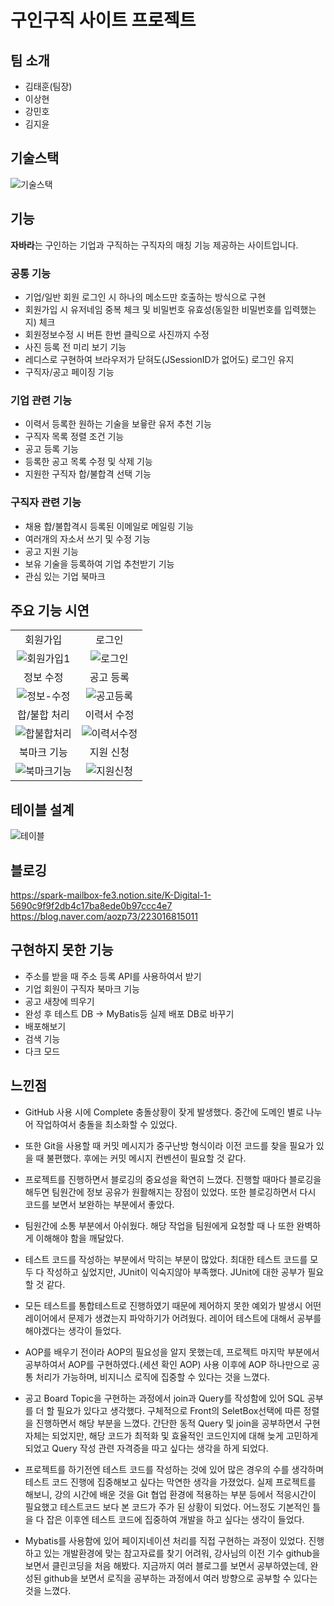 # 구인구직 사이트 프로젝트

## 팀 소개
- 김태훈(팀장)
- 이상현
- 강민호
- 김지윤

## 기술스택
![기술스택](https://user-images.githubusercontent.com/118786401/233411539-b1f8fc3a-9f97-427a-b30c-fc685018eed4.png)

## 기능
**자바라**는 구인하는 기업과 구직하는 구직자의 매칭 기능 제공하는 사이트입니다.

### 공통 기능
- 기업/일반 회원 로그인 시 하나의 메소드만 호출하는 방식으로 구현
- 회원가입 시 유저네임 중복 체크 및 비밀번호 유효성(동일한 비밀번호를 입력했는지) 체크
- 회원정보수정 시 버튼 한번 클릭으로 사진까지 수정
- 사진 등록 전 미리 보기 기능
- 레디스로 구현하여 브라우저가 닫혀도(JSessionID가 없어도) 로그인 유지
- 구직자/공고 페이징 기능

### 기업 관련 기능
- 이력서 등록한 원하는 기술을 보윻란 유저 추천 기능
- 구직자 목록 정렬 조건 기능
- 공고 등록 기능
- 등록한 공고 목록 수정 및 삭제 기능
- 지원한 구직자 합/불합격 선택 기능

### 구직자 관련 기능

- 채용 합/불합격시 등록된 이메일로 메일링 기능
- 여러개의 자소서 쓰기 및 수정 기능
- 공고 지원 기능
- 보유 기술을 등록하여 기업 추천받기 기능
- 관심 있는 기업 북마크 

## 주요 기능 시연
|||
|:--:|:--:|
|회원가입|로그인|
|![회원가입1](https://user-images.githubusercontent.com/118786401/232196774-ce324eb5-a4ad-4ccb-9625-7efee63358be.gif)|![로그인](https://user-images.githubusercontent.com/118786401/232635843-3aa73e3d-7f1d-496e-bf1a-eaa79a8b8829.gif)|
|정보 수정|공고 등록|
|![정보-수정](https://user-images.githubusercontent.com/118786401/232636464-ffc9660d-5867-4878-b1bb-5f19956329ef.gif)|![공고등록](https://user-images.githubusercontent.com/118786401/232636481-0759ccc8-5389-406d-a1ca-c0452307b979.gif)|
|합/불합 처리|이력서 수정|
|![합불합처리](https://user-images.githubusercontent.com/118786401/232636507-b8b4366b-04b3-4b1d-89f3-3d352f271c16.gif)|![이력서수정](https://user-images.githubusercontent.com/118786401/232636544-794341f5-ec36-44f5-9945-2702d10704db.gif)|
|북마크 기능|지원 신청|
|![북마크기능](https://user-images.githubusercontent.com/118786401/232636566-eba7e6a0-8d4b-47bd-b8c9-041fe1bee583.gif)|![지원신청](https://user-images.githubusercontent.com/118786401/233406164-9168732d-8ead-4d2d-bcb7-83ad7f8bc974.gif)|

## 테이블 설계
![테이블](https://user-images.githubusercontent.com/118786401/233412160-0d63fe4b-acb1-4d0e-b077-1d38cb985bfe.png)

## 블로깅
https://spark-mailbox-fe3.notion.site/K-Digital-1-5690c9f9f2db4c17ba8ede0b97ccc4e7
https://blog.naver.com/aozp73/223016815011

## 구현하지 못한 기능
- 주소를 받을 때 주소 등록 API를 사용하여서 받기
- 기업 회원이 구직자 북마크 기능
- 공고 새창에 띄우기
- 완성 후 테스트 DB -> MyBatis등 실제 배포 DB로 바꾸기
- 배포해보기
- 검색 기능
- 다크 모드

## 느낀점
- GitHub 사용 시에 Complete 충돌상황이 잦게 발생했다. 중간에 도메인 별로 나누어 작업하여서 충돌을 최소화할 수 있었다.
- 또한 Git을 사용할 때 커밋 메시지가 중구난방 형식이라 이전 코드를 찾을 필요가 있을 때 불편했다. 후에는 커밋 메시지 컨벤션이 필요할 것 같다.
- 프로젝트를 진행하면서 블로깅의 중요성을 확연히 느꼈다. 진행할 때마다 블로깅을 해두면 팀원간에 정보 공유가 원활해지는 장점이 있었다. 또한 블로깅하면서 다시 코드를 보면서 보완하는 부분에서 좋았다.
- 팀원간에 소통 부분에서 아쉬웠다. 해당 작업을 팀원에게 요청할 때 나 또한 완벽하게 이해해야 함을 깨달았다.
- 테스트 코드를 작성하는 부분에서 막히는 부분이 많았다. 최대한 테스트 코드를 모두 다 작성하고 싶었지만, JUnit이 익숙지않아 부족했다. JUnit에 대한 공부가 필요할 것 같다.
- 모든 테스트를 통합테스트로 진행하였기 때문에 제어하지 못한 예외가 발생시 어떤 레이어에서 문제가 생겼는지 파악하기가 어려웠다. 레이어 테스트에 대해서 공부를 해야겠다는 생각이 들었다.
- AOP를 배우기 전이라 AOP의 필요성을 알지 못했는데, 프로젝트 마지막 부분에서 공부하여서 AOP를 구현하였다.(세션 확인 AOP) 사용 이후에 AOP 하나만으로 공통 처리가 가능하며, 비지니스 로직에 집중할 수 있다는 것을 느꼈다. 

- 공고 Board Topic을 구현하는 과정에서 join과 Query를 작성함에 있어 SQL 공부를 더 할 필요가 있다고 생각했다. 구체적으로 Front의 SeletBox선택에 따른 정렬을 진행하면서 해당 부분을 느꼈다. 
 간단한 동적 Query 및 join을 공부하면서 구현 자체는 되었지만, 해당 코드가 최적화 및 효율적인 코드인지에 대해 늦게 고민하게 되었고 Query 작성 관련 자격증을 따고 싶다는 생각을 하게 되었다.
- 프로젝트를 하기전엔 테스트 코드를 작성하는 것에 있어 많은 경우의 수를 생각하며 테스트 코드 진행에 집중해보고 싶다는 막연한 생각을 가졌었다.
 실제 프로젝트를 해보니, 강의 시간에 배운 것을 Git 협업 환경에 적용하는 부분 등에서 적응시간이 필요했고 테스트코드 보다 본 코드가 주가 된 상황이 되었다. 어느정도 기본적인 틀을 다 잡은 이후엔 테스트 코드에 집중하여 개발을 하고 싶다는 생각이 들었다.
- Mybatis를 사용함에 있어 페이지네이션 처리를 직접 구현하는 과정이 있었다. 진행하고 있는 개발환경에 맞는 참고자료를 찾기 어려워, 강사님의 이전 기수 github을 보면서 클린코딩을 처음 해봤다.
 지금까지 여러 블로그를 보면서 공부하였는데, 완성된 github을 보면서 로직을 공부하는 과정에서 여러 방향으로 공부할 수 있다는 것을 느꼈다.
